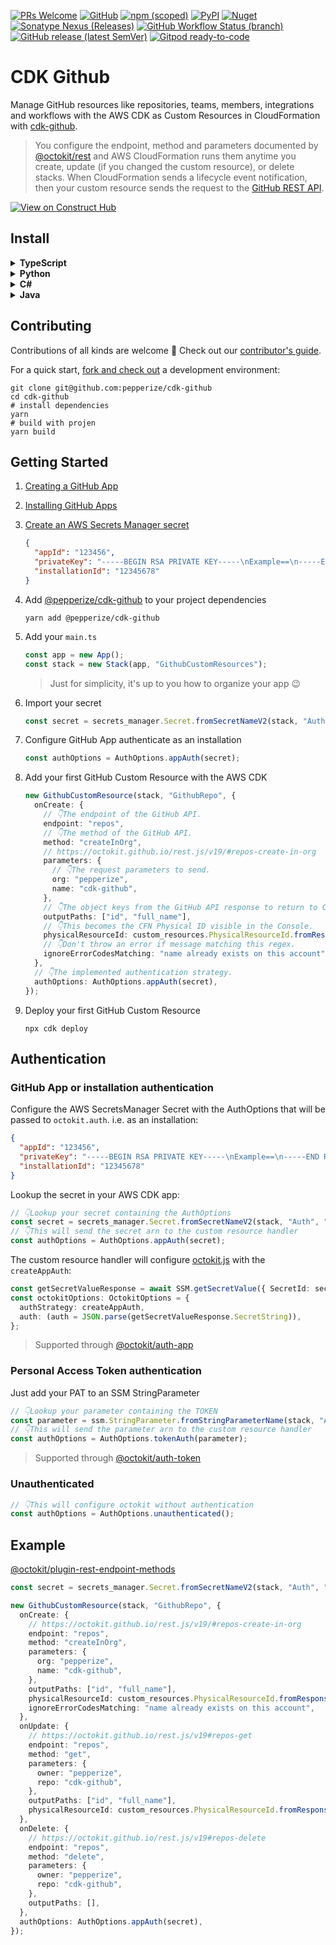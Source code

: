 [![PRs Welcome](https://img.shields.io/badge/PRs-welcome-brightgreen.svg?style=flat-square)](https://makeapullrequest.com)
[![GitHub](https://img.shields.io/github/license/pepperize/cdk-github?style=flat-square)](https://github.com/pepperize/cdk-github/blob/main/LICENSE)
[![npm (scoped)](https://img.shields.io/npm/v/@pepperize/cdk-github?style=flat-square)](https://www.npmjs.com/package/@pepperize/cdk-github)
[![PyPI](https://img.shields.io/pypi/v/pepperize.cdk-github?style=flat-square)](https://pypi.org/project/pepperize.cdk-github/)
[![Nuget](https://img.shields.io/nuget/v/Pepperize.CDK.Github?style=flat-square)](https://www.nuget.org/packages/Pepperize.CDK.Github/)
[![Sonatype Nexus (Releases)](https://img.shields.io/nexus/r/com.pepperize/cdk-github?server=https%3A%2F%2Fs01.oss.sonatype.org%2F&style=flat-square)](https://s01.oss.sonatype.org/content/repositories/releases/com/pepperize/cdk-github/)
[![GitHub Workflow Status (branch)](https://img.shields.io/github/actions/workflow/status/pepperize/cdk-github/release.yml?branch=main&label=release&style=flat-square)](https://github.com/pepperize/cdk-github/actions/workflows/release.yml)
[![GitHub release (latest SemVer)](https://img.shields.io/github/v/release/pepperize/cdk-github?sort=semver&style=flat-square)](https://github.com/pepperize/cdk-github/releases)
[![Gitpod ready-to-code](https://img.shields.io/badge/Gitpod-ready--to--code-blue?logo=gitpod&style=flat-square)](https://gitpod.io/#https://github.com/pepperize/cdk-github)

# CDK Github

Manage GitHub resources like repositories, teams, members, integrations and workflows with the AWS CDK as Custom Resources in CloudFormation with [cdk-github](https://github.com/pepperize/cdk-github).

> You configure the endpoint, method and parameters documented by [@octokit/rest](https://octokit.github.io/rest.js/v19) and AWS CloudFormation runs them anytime you create, update (if you changed the custom resource), or delete stacks. When CloudFormation sends a lifecycle event notification, then your custom resource sends the request to the [GitHub REST API](https://docs.github.com/en/rest).

[![View on Construct Hub](https://constructs.dev/badge?package=%40pepperize%2Fcdk-github)](https://constructs.dev/packages/@pepperize/cdk-github)

## Install

<details><summary><strong>TypeScript</strong></summary>

```shell
npm install @pepperize/cdk-github
```

or

```shell
yarn add @pepperize/cdk-github
```

</details>

<details><summary><strong>Python</strong></summary>

```shell
pip install pepperize.cdk-github
```

</details>

<details><summary><strong>C#</strong></summary>

```
dotnet add package Pepperize.CDK.Github
```

</details>

<details><summary><strong>Java</strong></summary>

```xml
<dependency>
  <groupId>com.pepperize</groupId>
  <artifactId>cdk-github</artifactId>
  <version>${cdkGithub.version}</version>
</dependency>
```

</details>

## Contributing

Contributions of all kinds are welcome :rocket: Check out our [contributor's guide](https://github.com/pepperize/cdk-github/blob/main/CONTRIBUTING.md).

For a quick start, [fork and check out](https://github.com/pepperize/cdk-github/fork) a development environment:

```shell
git clone git@github.com:pepperize/cdk-github
cd cdk-github
# install dependencies
yarn
# build with projen
yarn build
```

## Getting Started

1. [Creating a GitHub App](https://docs.github.com/en/developers/apps/building-github-apps/creating-a-github-app)
2. [Installing GitHub Apps](https://docs.github.com/en/developers/apps/managing-github-apps/installing-github-apps)
3. [Create an AWS Secrets Manager secret](https://docs.aws.amazon.com/secretsmanager/latest/userguide/create_secret.html)

   ```json
   {
     "appId": "123456",
     "privateKey": "-----BEGIN RSA PRIVATE KEY-----\nExample==\n-----END RSA PRIVATE KEY-----",
     "installationId": "12345678"
   }
   ```

4. Add [@pepperize/cdk-github](https://github.com/pepperize/cdk-github) to your project dependencies

   ```shell
   yarn add @pepperize/cdk-github
   ```

5. Add your `main.ts`

   ```typescript
   const app = new App();
   const stack = new Stack(app, "GithubCustomResources");
   ```

   > Just for simplicity, it's up to you how to organize your app :wink:

6. Import your secret

   ```typescript
   const secret = secrets_manager.Secret.fromSecretNameV2(stack, "Auth", "cdk-github/test");
   ```

7. Configure GitHub App authenticate as an installation

   ```typescript
   const authOptions = AuthOptions.appAuth(secret);
   ```

8. Add your first GitHub Custom Resource with the AWS CDK

   ```typescript
   new GithubCustomResource(stack, "GithubRepo", {
     onCreate: {
       // 👇The endpoint of the GitHub API.
       endpoint: "repos",
       // 👇The method of the GitHub API.
       method: "createInOrg",
       // https://octokit.github.io/rest.js/v19/#repos-create-in-org
       parameters: {
         // 👇The request parameters to send.
         org: "pepperize",
         name: "cdk-github",
       },
       // 👇The object keys from the GitHub API response to return to CFN.
       outputPaths: ["id", "full_name"],
       // 👇This becomes the CFN Physical ID visible in the Console.
       physicalResourceId: custom_resources.PhysicalResourceId.fromResponse("full_name"),
       // 👇Don't throw an error if message matching this regex.
       ignoreErrorCodesMatching: "name already exists on this account",
     },
     // 👇The implemented authentication strategy.
     authOptions: AuthOptions.appAuth(secret),
   });
   ```

9. Deploy your first GitHub Custom Resource

   ```shell
   npx cdk deploy
   ```

## Authentication

### GitHub App or installation authentication

Configure the AWS SecretsManager Secret with the AuthOptions that will be passed to `octokit.auth`. i.e. as an installation:

```json
{
  "appId": "123456",
  "privateKey": "-----BEGIN RSA PRIVATE KEY-----\nExample==\n-----END RSA PRIVATE KEY-----",
  "installationId": "12345678"
}
```

Lookup the secret in your AWS CDK app:

```typescript
// 👇Lookup your secret containing the AuthOptions
const secret = secrets_manager.Secret.fromSecretNameV2(stack, "Auth", "cdk-github/test");
// 👇This will send the secret arn to the custom resource handler
const authOptions = AuthOptions.appAuth(secret);
```

The custom resource handler will configure [octokit.js](https://github.com/octokit/octokit.js) with the `createAppAuth`:

```typescript
const getSecretValueResponse = await SSM.getSecretValue({ SecretId: secret }).promise();
const octokitOptions: OctokitOptions = {
  authStrategy: createAppAuth,
  auth: (auth = JSON.parse(getSecretValueResponse.SecretString)),
};
```

> Supported through [@octokit/auth-app](https://github.com/octokit/auth-app.js#readme)

### Personal Access Token authentication

Just add your PAT to an SSM StringParameter

```typescript
// 👇Lookup your parameter containing the TOKEN
const parameter = ssm.StringParameter.fromStringParameterName(stack, "Auth", "cdk-github/test");
// 👇This will send the parameter arn to the custom resource handler
const authOptions = AuthOptions.tokenAuth(parameter);
```

> Supported through [@octokit/auth-token](https://github.com/octokit/auth-token.js)

### Unauthenticated

```typescript
// 👇This will configure octokit without authentication
const authOptions = AuthOptions.unauthenticated();
```

## Example

[@octokit/plugin-rest-endpoint-methods](https://github.com/octokit/plugin-rest-endpoint-methods.js/#usage)

```typescript
const secret = secrets_manager.Secret.fromSecretNameV2(stack, "Auth", "cdk-github/test");

new GithubCustomResource(stack, "GithubRepo", {
  onCreate: {
    // https://octokit.github.io/rest.js/v19/#repos-create-in-org
    endpoint: "repos",
    method: "createInOrg",
    parameters: {
      org: "pepperize",
      name: "cdk-github",
    },
    outputPaths: ["id", "full_name"],
    physicalResourceId: custom_resources.PhysicalResourceId.fromResponse("full_name"),
    ignoreErrorCodesMatching: "name already exists on this account",
  },
  onUpdate: {
    // https://octokit.github.io/rest.js/v19#repos-get
    endpoint: "repos",
    method: "get",
    parameters: {
      owner: "pepperize",
      repo: "cdk-github",
    },
    outputPaths: ["id", "full_name"],
    physicalResourceId: custom_resources.PhysicalResourceId.fromResponse("full_name"),
  },
  onDelete: {
    // https://octokit.github.io/rest.js/v19#repos-delete
    endpoint: "repos",
    method: "delete",
    parameters: {
      owner: "pepperize",
      repo: "cdk-github",
    },
    outputPaths: [],
  },
  authOptions: AuthOptions.appAuth(secret),
});
```
